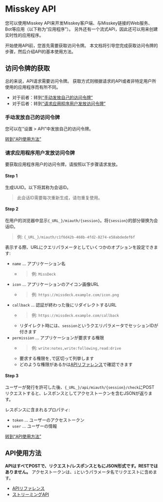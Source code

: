 # Misskey API

您可以使用Misskey API来开发Misskey客户端、与Misskey链接的Web服务、Bot等应用（以下称为“应用程序”）。 另外还有一个流式API，因此还可以用来创建实时性的应用程序。

开始使用API前​​，您首先需要获取访问令牌。 本文档将引导您完成获取访问令牌的步骤，然后介绍API的基本使用方法。

## 访问令牌的获取
总的来说，API请求需要访问令牌。 获取方式则根据请求的API或者非特定用户所使用的应用程序而有所不同。

* 对于前者：转到[“手动发放自己的访问令牌”](#自分自身のアクセストークンを手動発行する)
* 对于后者：转到[“请求应用程序用户发放访问令牌”](#アプリケーション利用者にアクセストークンの発行をリクエストする)

### 手动发放自己的访问令牌
您可以在“设置 > API”中发放自己的访问令牌。

[转到“API使用方法”](#APIの使い方)

### 请求应用程序用户发放访问令牌
要获取应用程序用户的访问令牌，请按照以下步骤请求发放。

#### Step 1

生成UUID。以下将其称为会话ID。

> 此会话ID需要每次重新生成，请勿重复使用。

#### Step 2

在用户的浏览器中显示`{_URL_}/miauth/{session}`。将`{session}`的部分替换为会话ID。
> 例: `{_URL_}/miauth/c1f6d42b-468b-4fd2-8274-e58abdedef6f`

表示する際、URLにクエリパラメータとしていくつかのオプションを設定できます:
* `name` ... アプリケーション名
    * > 例: `MissDeck`
* `icon` ... アプリケーションのアイコン画像URL
    * > 例: `https://missdeck.example.com/icon.png`
* `callback` ... 認証が終わった後にリダイレクトするURL
    * > 例: `https://missdeck.example.com/callback`
    * リダイレクト時には、`session`というクエリパラメータでセッションIDが付きます
* `permission` ... アプリケーションが要求する権限
    * > 例: `write:notes,write:following,read:drive`
    * 要求する権限を`,`で区切って列挙します
    * どのような権限があるかは[APIリファレンス](/api-doc)で確認できます

#### Step 3
ユーザーが発行を許可した後、`{_URL_}/api/miauth/{session}/check`にPOSTリクエストすると、レスポンスとしてアクセストークンを含むJSONが返ります。

レスポンスに含まれるプロパティ:
* `token` ... ユーザーのアクセストークン
* `user` ... ユーザーの情報

[转到“API使用方法”](#APIの使い方)

## API使用方法
**APIはすべてPOSTで、リクエスト/レスポンスともにJSON形式です。RESTではありません。** アクセストークンは、`i`というパラメータ名でリクエストに含めます。

* [APIリファレンス](/api-doc)
* [ストリーミングAPI](./stream)
